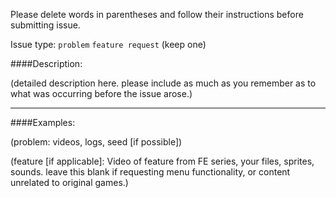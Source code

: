 Please delete words in parentheses and follow their instructions before submitting issue.

Issue type: `problem` `feature request` (keep one)

####Description:

(detailed description here. please include as much as you remember as to what
was occurring before the issue arose.)

-------

####Examples:

(problem: videos, logs, seed [if possible])

(feature [if applicable]: Video of feature from FE series, your files, sprites, sounds.
leave this blank if requesting menu functionality, or content unrelated to original games.)